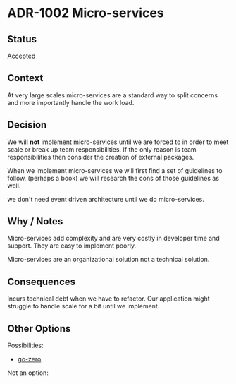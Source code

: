# ADR-1002 Micro-services

## Status

Accepted

## Context

At very large scales micro-services are a standard way to split concerns and more importantly handle the work load.

## Decision

We will **not** implement micro-services until we are forced to in order to meet scale or break up team responsibilities. If the only reason is team responsibilities then consider the creation of external packages.

When we implement micro-services we will first find a set of guidelines to follow. (perhaps a book) we will research the cons of those guidelines as well.

we don't need event driven architecture until we do micro-services.

## Why / Notes

Micro-services add complexity and are very costly in developer time and support. They are easy to implement poorly.

Micro-services are an organizational solution not a technical solution.

## Consequences

Incurs technical debt when we have to refactor. Our application might struggle to handle scale for a bit until we implement.

## Other Options

Possibilities:

- [go-zero](https://github.com/zeromicro/go-zero)

Not an option:

